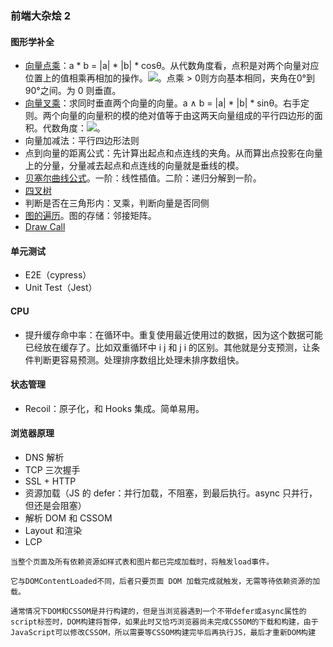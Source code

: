 ### 前端大杂烩 2


#### 图形学补全

+ [向量点乘](https://zhuanlan.zhihu.com/p/359975221)：a * b = |a| * |b| * cosθ。从代数角度看，点积是对两个向量对应位置上的值相乘再相加的操作。![](https://www.zhihu.com/equation?tex=%5Cvec+a%5Ccdot+%5Cvec+b%3Dx_1x_2%2By_1y_2%2Bz_1z_2)。点乘 > 0则方向基本相同，夹角在0°到90°之间。为 0 则垂直。
+ [向量叉乘](https://blog.csdn.net/u012419410/article/details/41897439)：求同时垂直两个向量的向量。a ∧ b = |a| * |b| * sinθ。右手定则。两个向量的向量积的模的绝对值等于由这两天向量组成的平行四边形的面积。代数角度：![](https://www.zhihu.com/equation?tex=%5Cvec+a%5Ctimes+%5Cvec+b%3D%28y_1z_2-z_1y_2%2Cz_1x_2-x_1z_2%2Cx_1y_2-y_1x_2%29)。
+ 向量加减法：平行四边形法则
+ 点到向量的距离公式：先计算出起点和点连线的夹角。从而算出点投影在向量上的分量，分量减去起点和点连线的向量就是垂线的模。
+ [贝塞尔曲线公式](https://www.zhihu.com/question/29565629)。一阶：线性插值。二阶：递归分解到一阶。
+ [四叉树](https://zhuanlan.zhihu.com/p/174823311)
+ 判断是否在三角形内：叉乘，判断向量是否同侧
+ [图的遍历](https://www.cxyxiaowu.com/9854.html)。图的存储：邻接矩阵。
+ [Draw Call](https://toncijukic.medium.com/draw-calls-in-a-nutshell-597330a85381)

#### 单元测试

+ E2E（cypress）
+ Unit Test（Jest）

#### CPU

+ 提升缓存命中率：在循环中。重复使用最近使用过的数据，因为这个数据可能已经放在缓存了。比如双重循环中 i j 和 j i 的区别。其他就是分支预测，让条件判断更容易预测。处理排序数组比处理未排序数组快。

#### 状态管理

+ Recoil：原子化，和 Hooks 集成。简单易用。

#### 浏览器原理

+ DNS 解析
+ TCP 三次握手
+ SSL + HTTP
+ 资源加载（JS 的 defer：并行加载，不阻塞，到最后执行。async 只并行，但还是会阻塞）
+ 解析 DOM 和 CSSOM
+ Layout 和渲染
+ LCP

```
当整个页面及所有依赖资源如样式表和图片都已完成加载时，将触发load事件。

它与DOMContentLoaded不同，后者只要页面 DOM 加载完成就触发，无需等待依赖资源的加载。
```

```
通常情况下DOM和CSSOM是并行构建的，但是当浏览器遇到一个不带defer或async属性的script标签时，DOM构建将暂停，如果此时又恰巧浏览器尚未完成CSSOM的下载和构建，由于JavaScript可以修改CSSOM，所以需要等CSSOM构建完毕后再执行JS，最后才重新DOM构建
```
